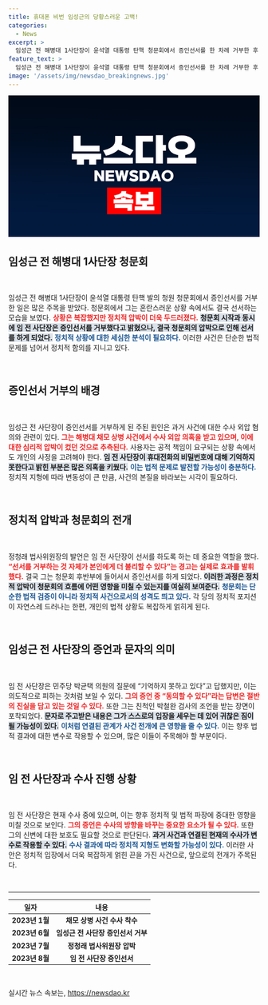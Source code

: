 ```yaml
---
title: 휴대폰 비번 임성근의 당황스러운 고백!
categories:
  - News
excerpt: >
  임성근 전 해병대 1사단장이 윤석열 대통령 탄핵 청문회에서 증인선서를 한 차례 거부한 후 야당의 압박에 결국 선서했다. 그는 공수처 압수수색에 대한 비밀번호를 기억하지 못하다고 변명하며 논란을 일으켰다.
feature_text: >
  임성근 전 해병대 1사단장이 윤석열 대통령 탄핵 청문회에서 증인선서를 한 차례 거부한 후 야당의 압박에 결국 선서했다. 그는 공수처 압수수색에 대한 비밀번호를 기억하지 못하다고 변명하며 논란을 일으켰다.
image: '/assets/img/newsdao_breakingnews.jpg'
---
```


<p><img src="/assets/img/newsdao_breakingnews.jpg" alt="pcversion 속보" /></p>

<h2 data-ke-size="size26">임성근 전 해병대 1사단장 청문회</h2>

<p data-ke-size="size16">&nbsp;</p>

<p>임성근 전 해병대 1사단장이 윤석열 대통령 탄핵 발의 청원 청문회에서 증인선서를 거부한 일은 많은 주목을 받았다. 청문회에서 그는 혼란스러운 상황 속에서도 결국 선서하는 모습을 보였다. <b><span style="color: #ee2323;">상황은 복잡했지만 정치적 압박이 더욱 두드러졌다.</span></b> <b><span style="background-color: #21538527;">청문회 시작과 동시에 임 전 사단장은 증인선서를 거부했다고 밝혔으나, 결국 청문회의 압박으로 인해 선서를 하게 되었다.</span></b> <b><span style="color: #1a5490;">정치적 상황에 대한 세심한 분석이 필요하다.</span></b> 이러한 사건은 단순한 법적 문제를 넘어서 정치적 함의를 지니고 있다.</p>

<p data-ke-size="size16">&nbsp;</p>

<h2 data-ke-size="size26">증인선서 거부의 배경</h2>

<p data-ke-size="size16">&nbsp;</p>

<p>임성근 전 사단장이 증인선서를 거부하게 된 주된 원인은 과거 사건에 대한 수사 외압 혐의와 관련이 있다. <b><span style="color: #ee2323;">그는 해병대 채모 상병 사건에서 수사 외압 의혹을 받고 있으며, 이에 대한 심리적 압박이 컸던 것으로 추측된다.</span></b> 사용자는 공적 책임이 요구되는 상황 속에서도 개인의 사정을 고려해야 한다. <b><span style="background-color: #21538527;">임 전 사단장이 휴대전화의 비밀번호에 대해 기억하지 못한다고 밝힌 부분은 많은 의혹을 키웠다.</span></b> <b><span style="color: #1a5490;">이는 법적 문제로 발전할 가능성이 충분하다.</span></b> 정치적 지형에 따라 변동성이 큰 만큼, 사건의 본질을 바라보는 시각이 필요하다.</p>

<p data-ke-size="size16">&nbsp;</p>

<h2 data-ke-size="size26">정치적 압박과 청문회의 전개</h2>

<p data-ke-size="size16">&nbsp;</p>

<p>정청래 법사위원장의 발언은 임 전 사단장이 선서를 하도록 하는 데 중요한 역할을 했다. <b><span style="color: #ee2323;">“선서를 거부하는 것 자체가 본인에게 더 불리할 수 있다”는 경고는 실제로 효과를 발휘했다.</span></b> 결국 그는 청문회 후반부에 들어서서 증인선서를 하게 되었다. <b><span style="background-color: #21538527;">이러한 과정은 정치적 압박이 청문회의 흐름에 어떤 영향을 미칠 수 있는지를 여실히 보여준다.</span></b> <b><span style="color: #1a5490;">청문회는 단순한 법적 검증이 아니라 정치적 사건으로서의 성격도 띄고 있다.</span></b> 각 당의 정치적 포지션이 자연스레 드러나는 한편, 개인의 법적 상황도 복잡하게 얽히게 된다.</p>

<p data-ke-size="size16">&nbsp;</p>

<h2 data-ke-size="size26">임성근 전 사단장의 증언과 문자의 의미</h2>

<p data-ke-size="size16">&nbsp;</p>

<p>임 전 사단장은 민주당 박균택 의원의 질문에 “기억하지 못하고 있다”고 답했지만, 이는 의도적으로 피하는 것처럼 보일 수 있다. <b><span style="color: #ee2323;">그의 증언 중 “동의할 수 있다”라는 답변은 절반의 진실을 담고 있는 것일 수 있다.</span></b> 또한 그는 친척인 박철완 검사의 조언을 받는 장면이 포착되었다. <b><span style="background-color: #21538527;">문자로 주고받은 내용은 그가 스스로의 입장을 세우는 데 있어 귀찮은 짐이 될 가능성이 있다.</span></b> <b><span style="color: #1a5490;">이처럼 연결된 관계가 사건 전개에 큰 영향을 줄 수 있다.</span></b> 이는 향후 법적 결과에 대한 변수로 작용할 수 있으며, 많은 이들이 주목해야 할 부분이다.</p>

<p data-ke-size="size16">&nbsp;</p>

<h2 data-ke-size="size26">임 전 사단장과 수사 진행 상황</h2>

<p data-ke-size="size16">&nbsp;</p>

<p>임 전 사단장은 현재 수사 중에 있으며, 이는 향후 정치적 및 법적 파장에 중대한 영향을 미칠 것으로 보인다. <b><span style="color: #ee2323;">그의 증언은 수사의 방향을 바꾸는 중요한 요소가 될 수 있다.</span></b> 또한 그의 신변에 대한 보호도 필요할 것으로 판단된다. <b><span style="background-color: #21538527;">과거 사건과 연결된 현재의 수사가 변수로 작용할 수 있다.</span></b> <b><span style="color: #1a5490;">수사 결과에 따라 정치적 지형도 변화할 가능성이 있다.</span></b> 이러한 사안은 정치적 입장에서 더욱 복잡하게 얽힌 끈을 가진 사건으로, 앞으로의 전개가 주목된다.</p>

<p data-ke-size="size16">&nbsp;</p>

<hr>

<table style="width: 100%;">
  <thead>
    <tr>
      <th style="text-align: center;">일자</th>
      <th style="text-align: center;">내용</th>
    </tr>
  </thead>
  <tbody>
    <tr>
      <td style="text-align: center; height: 17px;"><b>2023년 1월</b></td>
      <td style="text-align: center; height: 17px;"><b>채모 상병 사건 수사 착수</b></td>
    </tr>
    <tr>
      <td style="text-align: center; height: 17px;"><b>2023년 6월</b></td>
      <td style="text-align: center; height: 17px;"><b>임성근 전 사단장 증인선서 거부</b></td>
    </tr>
    <tr>
      <td style="text-align: center; height: 17px;"><b>2023년 7월</b></td>
      <td style="text-align: center; height: 17px;"><b>정청래 법사위원장 압박</b></td>
    </tr>
    <tr>
      <td style="text-align: center; height: 17px;"><b>2023년 8월</b></td>
      <td style="text-align: center; height: 17px;"><b>임 전 사단장 증인선서</b></td>
    </tr>
  </tbody>
</table>

<p data-ke-size="size16">&nbsp;</p>
실시간 뉴스 속보는, <a href="https://newsdao.kr" rel="dofollow">https://newsdao.kr</a>


